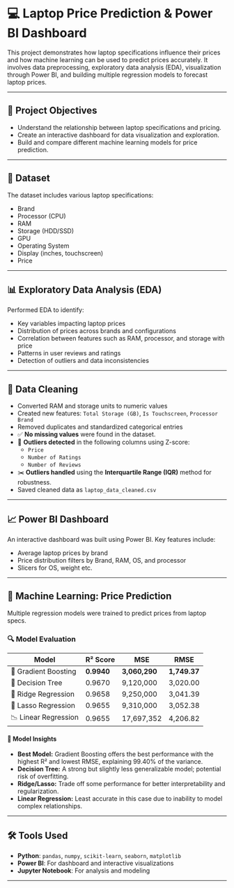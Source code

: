 # 💻 Laptop Price Prediction & Power BI Dashboard

This project demonstrates how laptop specifications influence their prices and how machine learning can be used to predict prices accurately. It involves data preprocessing, exploratory data analysis (EDA), visualization through Power BI, and building multiple regression models to forecast laptop prices.

---

## 📌 Project Objectives

- Understand the relationship between laptop specifications and pricing.
- Create an interactive dashboard for data visualization and exploration.
- Build and compare different machine learning models for price prediction.

---

## 🧩 Dataset

The dataset includes various laptop specifications:

- Brand
- Processor (CPU)
- RAM
- Storage (HDD/SSD)
- GPU
- Operating System
- Display (inches, touchscreen)
- Price

---

## 📊 Exploratory Data Analysis (EDA)

Performed EDA to identify:

- Key variables impacting laptop prices
- Distribution of prices across brands and configurations
- Correlation between features such as RAM, processor, and storage with price
- Patterns in user reviews and ratings
- Detection of outliers and data inconsistencies

---

## 🧹 Data Cleaning

- Converted RAM and storage units to numeric values
- Created new features: `Total Storage (GB)`, `Is Touchscreen`, `Processor Brand`
- Removed duplicates and standardized categorical entries
- ✅ **No missing values** were found in the dataset.
- 🔎 **Outliers detected** in the following columns using Z-score:
  - `Price`
  - `Number of Ratings`
  - `Number of Reviews`
- ✂️ **Outliers handled** using the **Interquartile Range (IQR)** method for robustness.
- Saved cleaned data as `laptop_data_cleaned.csv`

---

## 📈 Power BI Dashboard

An interactive dashboard was built using Power BI. Key features include:

- Average laptop prices by brand
- Price distribution filters by Brand, RAM, OS, and processor
- Slicers for OS, weight etc.

---

## 🤖 Machine Learning: Price Prediction

Multiple regression models were trained to predict prices from laptop specs.

### 🔍 Model Evaluation

| **Model**             | **R² Score** | **MSE**       | **RMSE**    |
|-----------------------|--------------|----------------|-------------|
| 🎯 Gradient Boosting   | **0.9940**     | **3,060,290**     | **1,749.37** |
| 🌲 Decision Tree       | 0.9670       | 9,120,000       | 3,020.00    |
| 🔧 Ridge Regression    | 0.9658       | 9,250,000       | 3,041.39    |
| 🧬 Lasso Regression    | 0.9655       | 9,310,000       | 3,052.38    |
| 📉 Linear Regression   | 0.9655       | 17,697,352      | 4,206.82    |


#### 🧠 Model Insights

- **Best Model:** Gradient Boosting offers the best performance with the highest R² and lowest RMSE, explaining 99.40% of the variance.
- **Decision Tree:** A strong but slightly less generalizable model; potential risk of overfitting.
- **Ridge/Lasso:** Trade off some performance for better interpretability and regularization.
- **Linear Regression:** Least accurate in this case due to inability to model complex relationships.

---

## 🛠️ Tools Used

- **Python**: `pandas`, `numpy`, `scikit-learn`, `seaborn`, `matplotlib`
- **Power BI**: For dashboard and interactive visualizations
- **Jupyter Notebook**: For analysis and modeling

---

